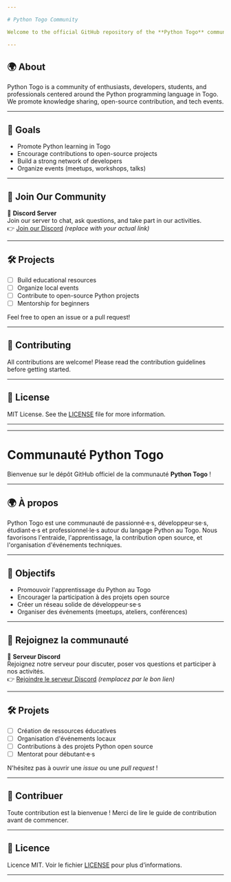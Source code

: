 ```yaml
---

# Python Togo Community

Welcome to the official GitHub repository of the **Python Togo** community!

---
```


## 🌍 About

Python Togo is a community of enthusiasts, developers, students, and professionals centered around the Python programming language in Togo. We promote knowledge sharing, open-source contribution, and tech events.

---

## 📌 Goals

- Promote Python learning in Togo  
- Encourage contributions to open-source projects  
- Build a strong network of developers  
- Organize events (meetups, workshops, talks)

---

## 💬 Join Our Community

📢 **Discord Server**  
Join our server to chat, ask questions, and take part in our activities.  
👉 [Join our Discord](https://pytogo.org/discord) *(replace with your actual link)*

---

## 🛠️ Projects

- [ ] Build educational resources  
- [ ] Organize local events  
- [ ] Contribute to open-source Python projects  
- [ ] Mentorship for beginners  

Feel free to open an issue or a pull request!

---

## 🤝 Contributing

All contributions are welcome! Please read the contribution guidelines before getting started.

---

## 📄 License

MIT License. See the [LICENSE](./LICENSE) file for more information.

---



---

# Communauté Python Togo

Bienvenue sur le dépôt GitHub officiel de la communauté **Python Togo** !

---

## 🌍 À propos

Python Togo est une communauté de passionné·e·s, développeur·se·s, étudiant·e·s et professionnel·le·s autour du langage Python au Togo. Nous favorisons l'entraide, l'apprentissage, la contribution open source, et l'organisation d'événements techniques.

---

## 📌 Objectifs

- Promouvoir l'apprentissage du Python au Togo  
- Encourager la participation à des projets open source  
- Créer un réseau solide de développeur·se·s  
- Organiser des événements (meetups, ateliers, conférences)

---

## 💬 Rejoignez la communauté

📢 **Serveur Discord**  
Rejoignez notre serveur pour discuter, poser vos questions et participer à nos activités.  
👉 [Rejoindre le serveur Discord](https://pytogo.org/discord) *(remplacez par le bon lien)*

---

## 🛠️ Projets

- [ ] Création de ressources éducatives  
- [ ] Organisation d'événements locaux  
- [ ] Contributions à des projets Python open source  
- [ ] Mentorat pour débutant·e·s

N'hésitez pas à ouvrir une *issue* ou une *pull request* !

---

## 🤝 Contribuer

Toute contribution est la bienvenue ! Merci de lire le guide de contribution avant de commencer.

---

## 📄 Licence

Licence MIT. Voir le fichier [LICENSE](./LICENSE) pour plus d’informations.

---
